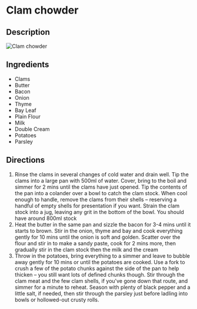 # Clam chowder

## Description
![Clam chowder](https://www.themealdb.com/images/media/meals/rvtvuw1511190488.jpg "Clam chowder")

## Ingredients
- Clams
- Butter
- Bacon
- Onion
- Thyme
- Bay Leaf
- Plain Flour
- Milk
- Double Cream
- Potatoes
- Parsley

## Directions
1. Rinse the clams in several changes of cold water and drain well. Tip the clams into a large pan with 500ml of water. Cover, bring to the boil and simmer for 2 mins until the clams have just opened. Tip the contents of the pan into a colander over a bowl to catch the clam stock. When cool enough to handle, remove the clams from their shells – reserving a handful of empty shells for presentation if you want. Strain the clam stock into a jug, leaving any grit in the bottom of the bowl. You should have around 800ml stock
2. Heat the butter in the same pan and sizzle the bacon for 3-4 mins until it starts to brown. Stir in the onion, thyme and bay and cook everything gently for 10 mins until the onion is soft and golden. Scatter over the flour and stir in to make a sandy paste, cook for 2 mins more, then gradually stir in the clam stock then the milk and the cream
3. Throw in the potatoes, bring everything to a simmer and leave to bubble away gently for 10 mins or until the potatoes are cooked. Use a fork to crush a few of the potato chunks against the side of the pan to help thicken – you still want lots of defined chunks though. Stir through the clam meat and the few clam shells, if you've gone down that route, and simmer for a minute to reheat. Season with plenty of black pepper and a little salt, if needed, then stir through the parsley just before ladling into bowls or hollowed-out crusty rolls.
